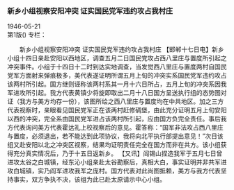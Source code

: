 ### 新乡小组视察安阳冲突  证实国民党军违约攻占我村庄  

1946-05-21  
第1版()
专栏：

　　新乡小组视察安阳冲突
    证实国民党军违约攻占我村庄
    【邯郸十七日电】新乡小组十四日亲赴安阳以西地区，调查五月二日国民党攻占西八里庄与置度所引起之冲突事件。小组于十四日十二时到达实地调查，当发觉西八里庄与置度两村自国民党军方面射来弹痕极多，美代表遂证明所谓五月上旬的冲突实系国民党军违约攻占该两村所引起。国方继则诬称该两村系其一月十六日所占，五月上旬的冲突系因我军进攻所引起。我方代表黄镇少将旋即取出二月十八日国方呈送执行组的态势图对证（我方与美方均存一份），该图所绘之西八里庄与置度均在中共地区。加之三方代表视察时，亲眼看见国民党军正在该两村赶修碉堡，由此充分证明五月上旬安阳以西的冲突，完全系由国民党军进占该两村所引起，应由国方负完全责任。事后我方代表询问美方代表霍达礼上校视察后的意见。霍答称：“国军非法攻占西八里庄与置度，必须退出，若不能达到此项协议，我将向北平执行部提出意见！”次日该组又赴安阳以北之冲突区视察，结果均证明责任完全在国方而非在共方。该小组获得充分真实情况后，乃于十五日返新乡。
    【又讯】阎锡山捏造我军于五月七日曾进攻太谷之白城镇，经东沁小组亲赴太谷勘察后，真相大白，事实证明并非共军进攻白城镇，实乃阎军进攻我军之庞村。国方代表对此尚图抵赖，美方与我方代表坚持事实，双方争执不决，该组为此已赴太原请示中心小组。  
